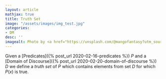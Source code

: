 ```yaml
---
layout: article
mathjax: true
title: Truth Set
image: "/assets/images/img_test.jpg"
categories:
- DM
desc: '' 
imagealt: Photo by <a href="https://unsplash.com/@mangofantasy?utm_source=unsplash&utm_medium=referral&utm_content=creditCopyText">Tim Johnson</a> on <a href="https://unsplash.com/s/photos/logic?utm_source=unsplash&utm_medium=referral&utm_content=creditCopyText">Unsplash</a>
---
```


Given a [Predicates]({% post_url 2020-02-16-predicates %}) $P$ and a [Domain of Discourse]({% post_url 2020-02-20-domain-of-discourse %}) $D$ we define a *truth set* of $P$ which contains elements from set $D$ for which $P(x)$ is true.